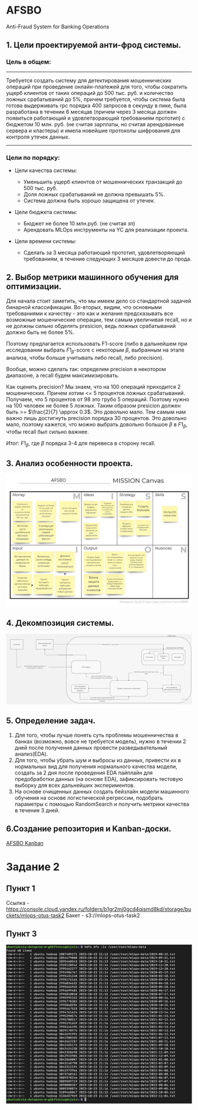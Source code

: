 # AFSBO
Anti-Fraud System for Banking Operations

## 1. Цели проектируемой анти-фрод системы.

### Цель в общем: 
-----
Требуется создать систему для детектирования мошеннических операций при проведение онлайн-платежей для того, чтобы сократить ущерб клиентов от таких операций до 500 тыс. руб. и количество ложных срабатываний до 5%, причем требуется, чтобы система была готова выдерживать rpc порядка 400 запросов в секунду в пике, была разработана в течении 6 месяцав (причем через 3 месяца должен появиться работающий и удовлетворающий требованиям прототип) с бюджетом 10 млн. руб. (не считая зарплаты, но считая арендованные сервера и кластеры) и имела новейшие протоколы шифрования для контроля утечек данных.

-----
### Цели по порядку:

- Цели качества системы:
    - Уменьшить ущерб клиентов от мошеннических транзакций до 500 тыс. руб.
    - Доля ложных срабатываний не должна превышать 5%.
    - Система должна быть хорошо защищена от утечек.

- Цели бюджета системы:
    - Бюджет не более 10 млн.руб. (не считая зп)
    - Арендовать MLOps инструменты на YC для реализации проекта.

- Цели времени системы:
    - Сделать за 3 месяца работающий прототип, удовлетворяющий требованиям, в течение следующих 3 месяцов довести до прода.

## 2. Выбор метрики машинного обучения для оптимизации.

Для начала стоит заметить, что мы имеем дело со стандартной задачей бинарной классификации.
Во-вторых, видим, что основными требованиями к качеству - это как и желание предсказывать все возможные мошенические операции, тем самым увеличивая recall, но и не должны сильно обделять presicion, ведь ложных срабатываний должно быть не более 5%. 

Поэтому предлагается использовать F1-score (либо в дальнейшем при исследовании выбрать $F1_{\beta}$-score с некоторым $\beta$, выбранным на этапе анализа, чтобы больше учитывать либо recall, либо precision). 

Вообще, можно сделать так: определим precision в некотором диапазоне, а recall будем максимизировать. 

Как оценить precision? Мы знаем, что на 100 операций приходится 2 мошенических. Причем хотим <= 5 процентов ложных срабатываний. Получаем, что 5 процентов от 98 это грубо 5 операций. Поэтому нужно на 100 человек не более 5 ложных. Таким образом presicion должен быть >= $\frac{2}{7} \approx 0.3$. Это довольно мало. Тем самым нам важно лишь достигнуть precision порядка 30 процентов. Это довольно мало, поэтому кажется, что можно выбрать довольно большое $\beta$ в $F1_{\beta}$, чтобы recall был сильно важнее.

*Итог*: $F1_{\beta}$, где $\beta$ порядка 3-4 для перевеса в сторону recall.

## 3. Анализ особенности проекта.
![](images/MISSION-canvas.jpg)

## 4. Декомпозиция системы.
![](images/ML_system.jpg)

## 5. Определение задач.

1. Для того, чтобы лучше понять суть проблемы мошенничества в банках (возможно, вовсе не требуется модель), нужно в течении 2 дней после получения данных провести разведывательный анализ(EDA).
2. Для того, чтобы убрать шум и выбросы из данных, привести их в нормальных вид для получения нормального качества модели, создать за 2 дня после проведения EDA пайплайн для предобработки данных (на основе EDA), зафиксировать тестовую выборку для всех дальнейших экспериментов.
3. На основе очищенных данных создать бейзлайн модели машинного обучения на основе логистической регрессии, подобрать параметры с помощью RandomSearch и получить метрики качества в течение 3 дней.

## 6.Создание репозитория и Kanban-доски. 
[AFSBO Kanban](https://github.com/users/VasilievGrigory/projects/6)

# Задание 2

## Пункт 1
Ссылка - https://console.cloud.yandex.ru/folders/b1gr2mj0gcd4qismd8kd/storage/buckets/mlops-otus-task2
Бакет - s3://mlops-otus-task2

## Пункт 3
![](images/hdfs_data.png)
